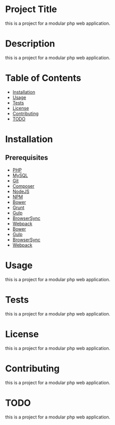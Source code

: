 # Project Title
this is a project for a modular php web application.
# Description
this is a project for a modular php web application.
# Table of Contents
* [Installation](#installation)
* [Usage](#usage)
* [Tests](#tests)
* [License](#license)
* [Contributing](#contributing)
* [TODO](#todo)
# Installation
## Prerequisites
* [PHP](#php)
* [MySQL](#mysql)
* [Git](#git)
* [Composer](#composer)
* [NodeJS](#nodejs)
* [NPM](#npm)
* [Bower](#bower)
* [Grunt](#grunt)
* [Gulp](#gulp)
* [BrowserSync](#browsersync)
* [Webpack](#webpack)
* [Bower](#bower)
* [Gulp](#gulp)
* [BrowserSync](#browsersync)
* [Webpack](#webpack)
# Usage
this is a project for a modular php web application.
# Tests
this is a project for a modular php web application.
# License
this is a project for a modular php web application.
# Contributing
this is a project for a modular php web application.
# TODO
this is a project for a modular php web application.


